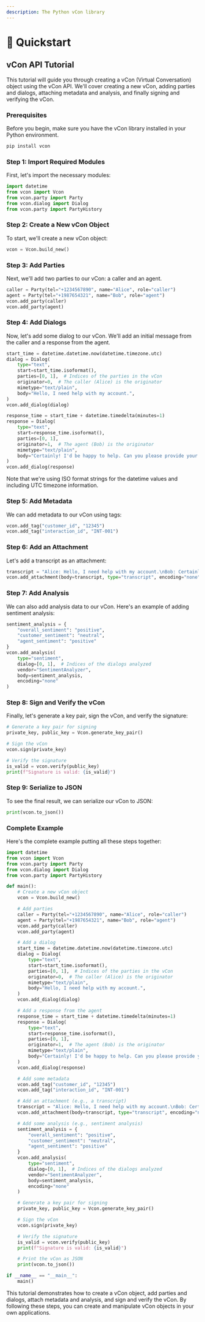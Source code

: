 ```yaml
---
description: The Python vCon library
---
```


# 🐰 Quickstart

## vCon API Tutorial

This tutorial will guide you through creating a vCon (Virtual Conversation) object using the vCon API. We'll cover creating a new vCon, adding parties and dialogs, attaching metadata and analysis, and finally signing and verifying the vCon.

### Prerequisites

Before you begin, make sure you have the vCon library installed in your Python environment.

```bash
pip install vcon  
```

### Step 1: Import Required Modules

First, let's import the necessary modules:

```python
import datetime
from vcon import Vcon
from vcon.party import Party
from vcon.dialog import Dialog
from vcon.party import PartyHistory
```

### Step 2: Create a New vCon Object

To start, we'll create a new vCon object:

```python
vcon = Vcon.build_new()
```

### Step 3: Add Parties

Next, we'll add two parties to our vCon: a caller and an agent.

```python
caller = Party(tel="+1234567890", name="Alice", role="caller")
agent = Party(tel="+1987654321", name="Bob", role="agent")
vcon.add_party(caller)
vcon.add_party(agent)
```

### Step 4: Add Dialogs

Now, let's add some dialog to our vCon. We'll add an initial message from the caller and a response from the agent.

```python
start_time = datetime.datetime.now(datetime.timezone.utc)
dialog = Dialog(
    type="text",
    start=start_time.isoformat(),
    parties=[0, 1],  # Indices of the parties in the vCon
    originator=0,  # The caller (Alice) is the originator
    mimetype="text/plain",
    body="Hello, I need help with my account.",
)
vcon.add_dialog(dialog)

response_time = start_time + datetime.timedelta(minutes=1)
response = Dialog(
    type="text",
    start=response_time.isoformat(),
    parties=[0, 1],
    originator=1,  # The agent (Bob) is the originator
    mimetype="text/plain",
    body="Certainly! I'd be happy to help. Can you please provide your account number?",
)
vcon.add_dialog(response)
```

Note that we're using ISO format strings for the datetime values and including UTC timezone information.

### Step 5: Add Metadata

We can add metadata to our vCon using tags:

```python
vcon.add_tag("customer_id", "12345")
vcon.add_tag("interaction_id", "INT-001")
```

### Step 6: Add an Attachment

Let's add a transcript as an attachment:

```python
transcript = "Alice: Hello, I need help with my account.\nBob: Certainly! I'd be happy to help. Can you please provide your account number?"
vcon.add_attachment(body=transcript, type="transcript", encoding="none")
```

### Step 7: Add Analysis

We can also add analysis data to our vCon. Here's an example of adding sentiment analysis:

```python
sentiment_analysis = {
    "overall_sentiment": "positive",
    "customer_sentiment": "neutral",
    "agent_sentiment": "positive"
}
vcon.add_analysis(
    type="sentiment",
    dialog=[0, 1],  # Indices of the dialogs analyzed
    vendor="SentimentAnalyzer",
    body=sentiment_analysis,
    encoding="none"
)
```

### Step 8: Sign and Verify the vCon

Finally, let's generate a key pair, sign the vCon, and verify the signature:

```python
# Generate a key pair for signing
private_key, public_key = Vcon.generate_key_pair()

# Sign the vCon
vcon.sign(private_key)

# Verify the signature
is_valid = vcon.verify(public_key)
print(f"Signature is valid: {is_valid}")
```

### Step 9: Serialize to JSON

To see the final result, we can serialize our vCon to JSON:

```python
print(vcon.to_json())
```

### Complete Example

Here's the complete example putting all these steps together:

```python
import datetime
from vcon import Vcon
from vcon.party import Party
from vcon.dialog import Dialog
from vcon.party import PartyHistory

def main():
    # Create a new vCon object
    vcon = Vcon.build_new()

    # Add parties
    caller = Party(tel="+1234567890", name="Alice", role="caller")
    agent = Party(tel="+1987654321", name="Bob", role="agent")
    vcon.add_party(caller)
    vcon.add_party(agent)

    # Add a dialog
    start_time = datetime.datetime.now(datetime.timezone.utc)
    dialog = Dialog(
        type="text",
        start=start_time.isoformat(),
        parties=[0, 1],  # Indices of the parties in the vCon
        originator=0,  # The caller (Alice) is the originator
        mimetype="text/plain",
        body="Hello, I need help with my account.",
    )
    vcon.add_dialog(dialog)

    # Add a response from the agent
    response_time = start_time + datetime.timedelta(minutes=1)
    response = Dialog(
        type="text",
        start=response_time.isoformat(),
        parties=[0, 1],
        originator=1,  # The agent (Bob) is the originator
        mimetype="text/plain",
        body="Certainly! I'd be happy to help. Can you please provide your account number?",
    )
    vcon.add_dialog(response)

    # Add some metadata
    vcon.add_tag("customer_id", "12345")
    vcon.add_tag("interaction_id", "INT-001")

    # Add an attachment (e.g., a transcript)
    transcript = "Alice: Hello, I need help with my account.\nBob: Certainly! I'd be happy to help. Can you please provide your account number?"
    vcon.add_attachment(body=transcript, type="transcript", encoding="none")

    # Add some analysis (e.g., sentiment analysis)
    sentiment_analysis = {
        "overall_sentiment": "positive",
        "customer_sentiment": "neutral",
        "agent_sentiment": "positive"
    }
    vcon.add_analysis(
        type="sentiment",
        dialog=[0, 1],  # Indices of the dialogs analyzed
        vendor="SentimentAnalyzer",
        body=sentiment_analysis,
        encoding="none"
    )

    # Generate a key pair for signing
    private_key, public_key = Vcon.generate_key_pair()

    # Sign the vCon
    vcon.sign(private_key)

    # Verify the signature
    is_valid = vcon.verify(public_key)
    print(f"Signature is valid: {is_valid}")

    # Print the vCon as JSON
    print(vcon.to_json())

if __name__ == "__main__":
    main()
```

This tutorial demonstrates how to create a vCon object, add parties and dialogs, attach metadata and analysis, and sign and verify the vCon. By following these steps, you can create and manipulate vCon objects in your own applications.

